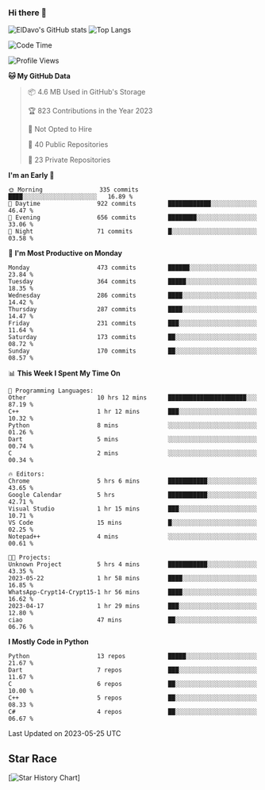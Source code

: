 ### Hi there 👋
![ElDavo's GitHub stats](https://github-readme-stats.vercel.app/api?username=ElDavoo&show_icons=true&theme=chartreuse-dark)
![Top Langs](https://github-readme-stats.vercel.app/api/top-langs/?username=ElDavoo&theme=chartreuse-dark&layout=compact)

<!--START_SECTION:waka-->
![Code Time](http://img.shields.io/badge/Code%20Time-65%20hrs%2026%20mins-blue)

![Profile Views](http://img.shields.io/badge/Profile%20Views-18-blue)

**🐱 My GitHub Data** 

> 📦 4.6 MB Used in GitHub's Storage 
 > 
> 🏆 823 Contributions in the Year 2023
 > 
> 🚫 Not Opted to Hire
 > 
> 📜 40 Public Repositories 
 > 
> 🔑 23 Private Repositories 
 > 
**I'm an Early 🐤** 

```text
🌞 Morning                335 commits         ████░░░░░░░░░░░░░░░░░░░░░   16.89 % 
🌆 Daytime                922 commits         ████████████░░░░░░░░░░░░░   46.47 % 
🌃 Evening                656 commits         ████████░░░░░░░░░░░░░░░░░   33.06 % 
🌙 Night                  71 commits          █░░░░░░░░░░░░░░░░░░░░░░░░   03.58 % 
```
📅 **I'm Most Productive on Monday** 

```text
Monday                   473 commits         ██████░░░░░░░░░░░░░░░░░░░   23.84 % 
Tuesday                  364 commits         █████░░░░░░░░░░░░░░░░░░░░   18.35 % 
Wednesday                286 commits         ████░░░░░░░░░░░░░░░░░░░░░   14.42 % 
Thursday                 287 commits         ████░░░░░░░░░░░░░░░░░░░░░   14.47 % 
Friday                   231 commits         ███░░░░░░░░░░░░░░░░░░░░░░   11.64 % 
Saturday                 173 commits         ██░░░░░░░░░░░░░░░░░░░░░░░   08.72 % 
Sunday                   170 commits         ██░░░░░░░░░░░░░░░░░░░░░░░   08.57 % 
```


📊 **This Week I Spent My Time On** 

```text
💬 Programming Languages: 
Other                    10 hrs 12 mins      ██████████████████████░░░   87.19 % 
C++                      1 hr 12 mins        ███░░░░░░░░░░░░░░░░░░░░░░   10.32 % 
Python                   8 mins              ░░░░░░░░░░░░░░░░░░░░░░░░░   01.26 % 
Dart                     5 mins              ░░░░░░░░░░░░░░░░░░░░░░░░░   00.74 % 
C                        2 mins              ░░░░░░░░░░░░░░░░░░░░░░░░░   00.34 % 

🔥 Editors: 
Chrome                   5 hrs 6 mins        ███████████░░░░░░░░░░░░░░   43.65 % 
Google Calendar          5 hrs               ███████████░░░░░░░░░░░░░░   42.71 % 
Visual Studio            1 hr 15 mins        ███░░░░░░░░░░░░░░░░░░░░░░   10.71 % 
VS Code                  15 mins             █░░░░░░░░░░░░░░░░░░░░░░░░   02.25 % 
Notepad++                4 mins              ░░░░░░░░░░░░░░░░░░░░░░░░░   00.61 % 

🐱‍💻 Projects: 
Unknown Project          5 hrs 4 mins        ███████████░░░░░░░░░░░░░░   43.35 % 
2023-05-22               1 hr 58 mins        ████░░░░░░░░░░░░░░░░░░░░░   16.85 % 
WhatsApp-Crypt14-Crypt15-1 hr 56 mins        ████░░░░░░░░░░░░░░░░░░░░░   16.62 % 
2023-04-17               1 hr 29 mins        ███░░░░░░░░░░░░░░░░░░░░░░   12.80 % 
ciao                     47 mins             ██░░░░░░░░░░░░░░░░░░░░░░░   06.76 % 
```

**I Mostly Code in Python** 

```text
Python                   13 repos            █████░░░░░░░░░░░░░░░░░░░░   21.67 % 
Dart                     7 repos             ███░░░░░░░░░░░░░░░░░░░░░░   11.67 % 
C                        6 repos             ██░░░░░░░░░░░░░░░░░░░░░░░   10.00 % 
C++                      5 repos             ██░░░░░░░░░░░░░░░░░░░░░░░   08.33 % 
C#                       4 repos             ██░░░░░░░░░░░░░░░░░░░░░░░   06.67 % 
```




 Last Updated on 2023-05-25 UTC
<!--END_SECTION:waka-->

## Star Race

[![Star History Chart](https://api.star-history.com/svg?repos=ElDavoo/WhatsApp-Crypt14-Crypt15-Decrypter,ElDavoo/TuringOS,EliteAndroidApps/WhatsApp-Crypt12-Decrypter,KnugiHK/Whatsapp-Chat-Exporter&type=Date)]

